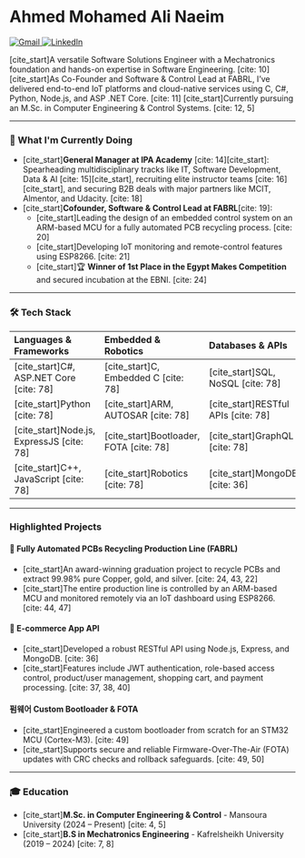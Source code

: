 # Ahmed Mohamed Ali Naeim

<p align="left">
  <a href="mailto:eng.a.naeim@gmail.com" target="_blank">
    <img src="https://img.shields.io/badge/Gmail-D14836?style=for-the-badge&logo=gmail&logoColor=white" alt="Gmail"/>
  </a>
  <a href="https://www.linkedin.com/in/ahmed-m-naeim/" target="_blank">
    <img src="https://img.shields.io/badge/LinkedIn-0077B5?style=for-the-badge&logo=linkedin&logoColor=white" alt="LinkedIn"/>
  </a>
</p>

[cite_start]A versatile Software Solutions Engineer with a Mechatronics foundation and hands-on expertise in Software Engineering. [cite: 10] [cite_start]As Co-Founder and Software & Control Lead at FABRL, I’ve delivered end-to-end IoT platforms and cloud-native services using C, C#, Python, Node.js, and ASP .NET Core. [cite: 11] [cite_start]Currently pursuing an M.Sc. in Computer Engineering & Control Systems. [cite: 12, 5]

---

### 🚀 What I'm Currently Doing

* [cite_start]**General Manager at IPA Academy** [cite: 14][cite_start]: Spearheading multidisciplinary tracks like IT, Software Development, Data & AI [cite: 15][cite_start], recruiting elite instructor teams [cite: 16][cite_start], and securing B2B deals with major partners like MCIT, Almentor, and Udacity. [cite: 18]
* [cite_start]**Cofounder, Software & Control Lead at FABRL**[cite: 19]:
    * [cite_start]Leading the design of an embedded control system on an ARM-based MCU for a fully automated PCB recycling process. [cite: 20]
    * [cite_start]Developing IoT monitoring and remote-control features using ESP8266. [cite: 21]
    * [cite_start]🏆 **Winner of 1st Place in the Egypt Makes Competition** and secured incubation at the EBNI. [cite: 24]

---

### 🛠️ Tech Stack

| Languages & Frameworks | Embedded & Robotics | Databases & APIs | Tools & Platforms |
| :--- | :--- | :--- | :--- |
| [cite_start]C#, ASP.NET Core [cite: 78] | [cite_start]C, Embedded C [cite: 78] | [cite_start]SQL, NoSQL [cite: 78] | [cite_start]Git, GitHub [cite: 80] |
| [cite_start]Python [cite: 78] | [cite_start]ARM, AUTOSAR [cite: 78] | [cite_start]RESTful APIs [cite: 78] | Docker |
| [cite_start]Node.js, ExpressJS [cite: 78] | [cite_start]Bootloader, FOTA [cite: 78] | [cite_start]GraphQL [cite: 78] | [cite_start]STM32CubeIDE, Keil [cite: 80] |
| [cite_start]C++, JavaScript [cite: 78] | [cite_start]Robotics [cite: 78] | [cite_start]MongoDB [cite: 36] | [cite_start]MATLAB, Simulink [cite: 80] |

---

### Highlighted Projects

#### 🥇 Fully Automated PCBs Recycling Production Line (FABRL)
* [cite_start]An award-winning graduation project to recycle PCBs and extract 99.98% pure Copper, gold, and silver. [cite: 24, 43, 22]
* [cite_start]The entire production line is controlled by an ARM-based MCU and monitored remotely via an IoT dashboard using ESP8266. [cite: 44, 47]

#### 🛒 E-commerce App API
* [cite_start]Developed a robust RESTful API using Node.js, Express, and MongoDB. [cite: 36]
* [cite_start]Features include JWT authentication, role-based access control, product/user management, shopping cart, and payment processing. [cite: 37, 38, 40]

#### 펌웨어 Custom Bootloader & FOTA
* [cite_start]Engineered a custom bootloader from scratch for an STM32 MCU (Cortex-M3). [cite: 49]
* [cite_start]Supports secure and reliable Firmware-Over-The-Air (FOTA) updates with CRC checks and rollback safeguards. [cite: 49, 50]

---

### 🎓 Education

* [cite_start]**M.Sc. in Computer Engineering & Control** - Mansoura University (2024 – Present) [cite: 4, 5]
* [cite_start]**B.S in Mechatronics Engineering** - Kafrelsheikh University (2019 – 2024) [cite: 7, 8]
